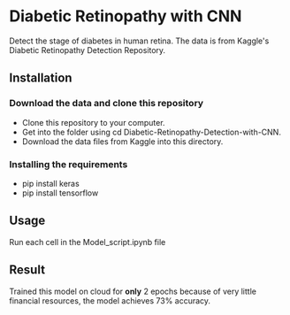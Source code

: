 # Diabetic Retinopathy with CNN
Detect the stage of diabetes in human retina. The data is from Kaggle's Diabetic Retinopathy Detection Repository.
## Installation
### Download the data and clone this repository
* Clone this repository to your computer.
* Get into the folder using cd Diabetic-Retinopathy-Detection-with-CNN.
* Download the data files from Kaggle into this directory.
### Installing the requirements
* pip install keras
* pip install tensorflow
## Usage
Run each cell in the Model_script.ipynb file
## Result
Trained this model on cloud for **only** 2 epochs because of very little financial resources, the model achieves 73% accuracy.
